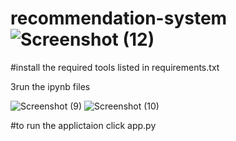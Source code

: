 # recommendation-system![Screenshot (12)](https://user-images.githubusercontent.com/76426013/213127000-c8a17534-47ec-4ddb-9b56-166009f05dc3.png)
#install the required tools listed in  requirements.txt


3run the ipynb files

![Screenshot (9)](https://user-images.githubusercontent.com/76426013/213127699-860acb84-dca7-4d95-b329-54e17c6fd281.png)
![Screenshot (10)](https://user-images.githubusercontent.com/76426013/213127768-20d15828-cec9-41a2-a48d-d93f48f3dc83.png)

#to run the applictaion click app.py
